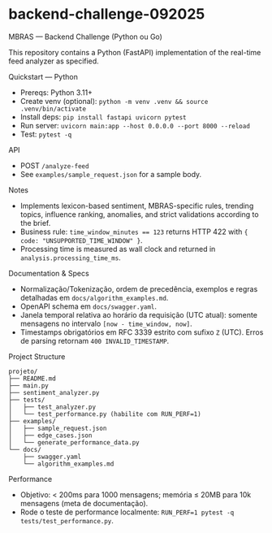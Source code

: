 # backend-challenge-092025

MBRAS — Backend Challenge (Python ou Go)

This repository contains a Python (FastAPI) implementation of the real-time feed analyzer as specified.

Quickstart — Python

- Prereqs: Python 3.11+
- Create venv (optional): `python -m venv .venv && source .venv/bin/activate`
- Install deps: `pip install fastapi uvicorn pytest`
- Run server: `uvicorn main:app --host 0.0.0.0 --port 8000 --reload`
- Test: `pytest -q`

API

- POST `/analyze-feed`
- See `examples/sample_request.json` for a sample body.

Notes

- Implements lexicon-based sentiment, MBRAS-specific rules, trending topics, influence ranking, anomalies, and strict validations according to the brief.
- Business rule: `time_window_minutes == 123` returns HTTP 422 with `{ code: "UNSUPPORTED_TIME_WINDOW" }`.
- Processing time is measured as wall clock and returned in `analysis.processing_time_ms`.

Documentation & Specs

- Normalização/Tokenização, ordem de precedência, exemplos e regras detalhadas em `docs/algorithm_examples.md`.
- OpenAPI schema em `docs/swagger.yaml`.
- Janela temporal relativa ao horário da requisição (UTC atual): somente mensagens no intervalo `[now - time_window, now]`.
- Timestamps obrigatórios em RFC 3339 estrito com sufixo `Z` (UTC). Erros de parsing retornam `400 INVALID_TIMESTAMP`.

Project Structure

```
projeto/
├── README.md
├── main.py
├── sentiment_analyzer.py
├── tests/
│   ├── test_analyzer.py
│   └── test_performance.py (habilite com RUN_PERF=1)
├── examples/
│   ├── sample_request.json
│   ├── edge_cases.json
│   └── generate_performance_data.py
└── docs/
    ├── swagger.yaml
    └── algorithm_examples.md
```

Performance

- Objetivo: < 200ms para 1000 mensagens; memória ≤ 20MB para 10k mensagens (meta de documentação).
- Rode o teste de performance localmente: `RUN_PERF=1 pytest -q tests/test_performance.py`.
